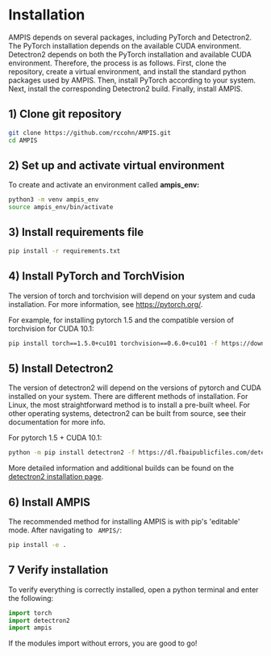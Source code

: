 # Installation
AMPIS depends on several packages, including PyTorch and Detectron2. The PyTorch installation depends on the available CUDA environment. Detectron2 depends on both the PyTorch installation and available CUDA environment. Therefore, the process is as follows. First, clone the repository, create a virtual environment, and install the standard python packages used by AMPIS. Then, install PyTorch according to your system. Next, install the corresponding Detectron2 build. Finally, install AMPIS. 

## 1) Clone git repository
```bash
git clone https://github.com/rccohn/AMPIS.git
cd AMPIS
```
## 2) Set up and activate virtual environment
To create and activate an environment called **ampis_env:**
```bash
python3 -m venv ampis_env
source ampis_env/bin/activate
```
## 3) Install requirements file
```bash
pip install -r requirements.txt
```

## 4) Install PyTorch and TorchVision
The version of torch and torchvision will depend on your system and cuda installation. For more information, see https://pytorch.org/.

For example, for installing pytorch 1.5 and the compatible version of torchvision for CUDA 10.1:
```bash
pip install torch==1.5.0+cu101 torchvision==0.6.0+cu101 -f https://download.pytorch.org/whl/torch_stable.html
```
## 5) Install Detectron2
The version of detectron2 will depend on the versions of pytorch and CUDA installed on your system.
There are different methods of installation. For Linux, the most straightforward method is to install a pre-built wheel. For other operating systems, detectron2 can be built from source, see their documentation for more info.

For pytorch 1.5 + CUDA 10.1:

```bash
python -m pip install detectron2 -f https://dl.fbaipublicfiles.com/detectron2/wheels/cu101/torch1.5/index.html
```

More detailed information and additional builds can be found on the [detectron2 installation page](https://github.com/facebookresearch/detectron2/blob/master/INSTALL.md). 

## 6) Install AMPIS
The recommended method for installing AMPIS is with pip's 'editable' mode.
After navigating to ` AMPIS/`:

```bash
pip install -e .
```

## 7 Verify installation
To verify everything is correctly installed, open a python terminal and enter the following:

```python
import torch
import detectron2
import ampis
```

If the modules import without errors, you are good to go!